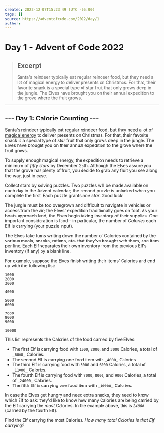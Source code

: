 ```yaml
---
created: 2022-12-07T15:23:49 (UTC -05:00)
tags: []
source: https://adventofcode.com/2022/day/1
author: 
---
```


# Day 1 - Advent of Code 2022

> ## Excerpt
> Santa's reindeer typically eat regular reindeer food, but they need a lot of magical energy to deliver presents on Christmas. For that, their favorite snack is a special type of star fruit that only grows deep in the jungle. The Elves have brought you on their annual expedition to the grove where the fruit grows.

---
## \--- Day 1: Calorie Counting ---

Santa's reindeer typically eat regular reindeer food, but they need a lot of [magical energy](https://adventofcode.com/2018/day/25) to deliver presents on Christmas. For that, their favorite snack is a special type of _star_ fruit that only grows deep in the jungle. The Elves have brought you on their annual expedition to the grove where the fruit grows.

To supply enough magical energy, the expedition needs to retrieve a minimum of _fifty stars_ by December 25th. Although the Elves assure you that the grove has plenty of fruit, you decide to grab any fruit you see along the way, just in case.

Collect stars by solving puzzles. Two puzzles will be made available on each day in the Advent calendar; the second puzzle is unlocked when you complete the first. Each puzzle grants _one star_. Good luck!

The jungle must be too overgrown and difficult to navigate in vehicles or access from the air; the Elves' expedition traditionally goes on foot. As your boats approach land, the Elves begin taking inventory of their supplies. One important consideration is food - in particular, the number of _Calories_ each Elf is carrying (your puzzle input).

The Elves take turns writing down the number of Calories contained by the various meals, snacks, rations, etc. that they've brought with them, one item per line. Each Elf separates their own inventory from the previous Elf's inventory (if any) by a blank line.

For example, suppose the Elves finish writing their items' Calories and end up with the following list:

```
1000
2000
3000

4000

5000
6000

7000
8000
9000

10000
```

This list represents the Calories of the food carried by five Elves:

-   The first Elf is carrying food with `1000`, `2000`, and `3000` Calories, a total of `_6000_` Calories.
-   The second Elf is carrying one food item with `_4000_` Calories.
-   The third Elf is carrying food with `5000` and `6000` Calories, a total of `_11000_` Calories.
-   The fourth Elf is carrying food with `7000`, `8000`, and `9000` Calories, a total of `_24000_` Calories.
-   The fifth Elf is carrying one food item with `_10000_` Calories.

In case the Elves get hungry and need extra snacks, they need to know which Elf to ask: they'd like to know how many Calories are being carried by the Elf carrying the _most_ Calories. In the example above, this is _`24000`_ (carried by the fourth Elf).

Find the Elf carrying the most Calories. _How many total Calories is that Elf carrying?_
